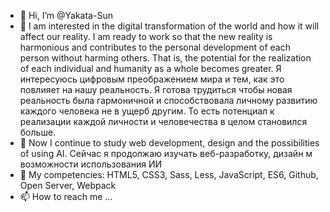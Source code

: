 - 👋 Hi, I’m @Yakata-Sun
- 👀 I am interested in the digital transformation of the world and how it will affect our reality. I am ready to work so that the new reality is harmonious and contributes to the personal development of each person without harming others. That is, the potential for the realization of each individual and humanity as a whole becomes greater.
Я интересуюсь цифровым преображением мира и тем, как это повлияет на нашу реальность.
Я готова трудиться чтобы новая реальность была гармоничной и способствовала личному развитию каждого человека не в ущерб другим. То есть потенциал к реализации каждой личности и человечества в целом становился больше.
- 🌱 Now I continue to study web development, design and the possibilities of using AI.
Сейчас я продолжаю изучать веб-разработку, дизайн м возможности использования ИИ
- 💞️ My competencies:
HTML5, CSS3, Sass, Less, JavaScript, ES6, Github, Open Server, Webpack
- 📫 How to reach me ...

<!---
Yakata-Sun/Yakata-Sun is a ✨ special ✨ repository because its `README.md` (this file) appears on your GitHub profile.
You can click the Preview link to take a look at your changes.
--->
